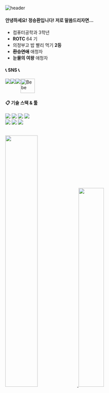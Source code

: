 ![header](https://capsule-render.vercel.app/api?type=waving&color=timeGradient&text=Welcome%20to%20my%20GitHub%20👋&animation=twinkling&fontSize=35&fontAlignY=40&fontAlign=70&height=250)

#### 안녕하세요! 정승환입니다! 저로 말씀드리자면...

   - 컴퓨터공학과 3학년 
   - **ROTC** 64 기 
   - 의정부고 밥 빨리 먹기 **2등** 
   - ~~**환승연애**~~ 애청자
   - **눈물의 여왕** 애청자
    



#### 📞 SNS 📞
<div style="display:flex; flex-direction:row;">
        <img src="https://img.shields.io/badge/Instagram-E4405F?style=for-the-badge&logo=Instagram&logoColor=white"> 
        <img src="https://img.shields.io/badge/Gmail-EA4335?style=for-the-badge&logo=Gmail&logoColor=white">
        <img src="https://img.shields.io/badge/KakaoTalk-FFCD00?style=for-the-badge&logo=KakaoTalk&logoColor=white"> 
        <div>
            <img src="https://github.com/jsh02/jsh02/assets/127283576/0499ea08-d4e6-4708-a693-0d8108cdbdb0" alt="Bebe" width="45"> 
        </div>
</div>


####  :clipboard: 기술 스택 & 툴 
<img src="https://img.shields.io/badge/Android-3DDC84?style=for-the-badge&logo=Android&logoColor=white"/> <img src="https://img.shields.io/badge/Expo-000020?style=for-the-badge&logo=Expo&logoColor=white"/> <img src="https://img.shields.io/badge/javascript-F7DF1E?style=for-the-badge&logo=javascript&logoColor=white"/> <img src="https://img.shields.io/badge/firebase-FFCA28?style=for-the-badge&logo=firebase&logoColor=white"> 
</br><img src="https://img.shields.io/badge/java-007396?style=for-the-badge&logo=java&logoColor=white"> <img src="https://img.shields.io/badge/mysql-4479A1?style=for-the-badge&logo=mysql&logoColor=white"> <img src="https://img.shields.io/badge/apache tomcat-F8DC75?style=for-the-badge&logo=apachetomcat&logoColor=white">



</br>
<a href="s">
  <img src="https://github-readme-stats.vercel.app/api?username=jsh02&theme=tokyonight&show_icons=true" width="45%" />
</a>
<a href="s">
  <img src="https://github-readme-stats.vercel.app/api/top-langs/?username=jsh02&exclude_repo=dkssud8150.github.io&layout=compact&theme=tokyonight" width="40%" />
</a>
